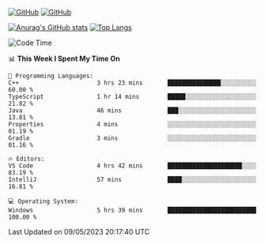 [![GitHub](https://img.shields.io/github/followers/sharpxk?style=social)](https://github.com/sharpxk) [![GitHub](https://img.shields.io/github/stars/sharpxk?style=social)](https://github.com/sharpxk)

[![Anurag's GitHub stats](https://github-readme-stats-git-masterrstaa-rickstaa.vercel.app/api?username=sharpxk&hide=contribs,prs,issues&show_icons=true&theme=tokyonight)](https://github.com/anuraghazra/github-readme-stats)
[![Top Langs](https://github-readme-stats-git-masterrstaa-rickstaa.vercel.app/api/top-langs/?username=sharpxk&layout=compact&theme=tokyonight)](https://github.com/anuraghazra/github-readme-stats)

<!--START_SECTION:waka-->
![Code Time](http://img.shields.io/badge/Code%20Time-88%20hrs%2028%20mins-blue)

📊 **This Week I Spent My Time On** 

```text
💬 Programming Languages: 
C++                      3 hrs 23 mins       ███████████████░░░░░░░░░░   60.00 % 
TypeScript               1 hr 14 mins        █████░░░░░░░░░░░░░░░░░░░░   21.82 % 
Java                     46 mins             ███░░░░░░░░░░░░░░░░░░░░░░   13.81 % 
Properties               4 mins              ░░░░░░░░░░░░░░░░░░░░░░░░░   01.19 % 
Gradle                   3 mins              ░░░░░░░░░░░░░░░░░░░░░░░░░   01.16 % 

🔥 Editors: 
VS Code                  4 hrs 42 mins       █████████████████████░░░░   83.19 % 
IntelliJ                 57 mins             ████░░░░░░░░░░░░░░░░░░░░░   16.81 % 

💻 Operating System: 
Windows                  5 hrs 39 mins       █████████████████████████   100.00 % 
```


 Last Updated on 09/05/2023 20:17:40 UTC
<!--END_SECTION:waka-->
